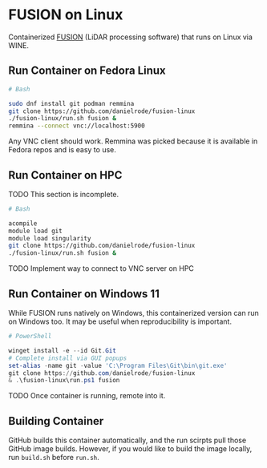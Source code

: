 # FUSION on Linux

Containerized
[FUSION](https://research.fs.usda.gov/pnw/products/dataandtools/tools/fusion/ldv-lidar-processing-and-visualization-software-version-4.40)
(LiDAR processing software) that runs on Linux via WINE.

## Run Container on Fedora Linux

```sh
# Bash

sudo dnf install git podman remmina
git clone https://github.com/danielrode/fusion-linux
./fusion-linux/run.sh fusion &
remmina --connect vnc://localhost:5900
```

Any VNC client should work. Remmina was picked because it is available in
Fedora repos and is easy to use.

## Run Container on HPC

TODO This section is incomplete.

```sh
# Bash

acompile
module load git
module load singularity
git clone https://github.com/danielrode/fusion-linux
./fusion-linux/run.sh fusion &
```

TODO Implement way to connect to VNC server on HPC

## Run Container on Windows 11

While FUSION runs natively on Windows, this containerized version can run on
Windows too. It may be useful when reproducibility is important.

```powershell
# PowerShell

winget install -e --id Git.Git
# Complete install via GUI popups
set-alias -name git -value 'C:\Program Files\Git\bin\git.exe'
git clone https://github.com/danielrode/fusion-linux
& .\fusion-linux\run.ps1 fusion
```

TODO Once container is running, remote into it.

## Building Container

GitHub builds this container automatically, and the run scirpts pull those
GitHub image builds. However, if you would like to build the image locally,
run `build.sh` before `run.sh`.
